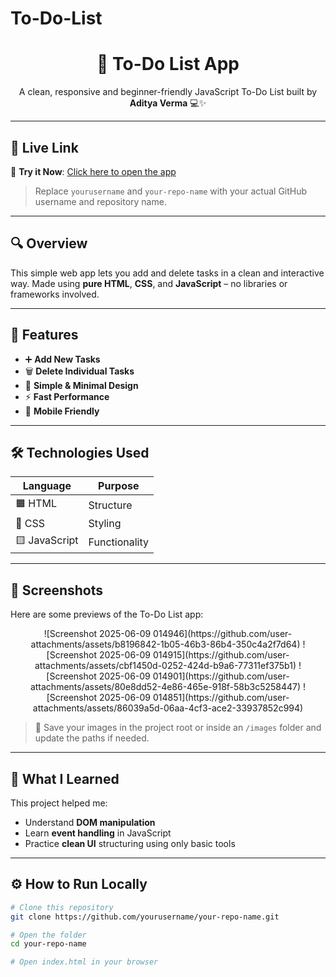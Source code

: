 # To-Do-List



<h1 align="center">📝 To-Do List App</h1>

<p align="center">
  A clean, responsive and beginner-friendly JavaScript To-Do List built by <b>Aditya Verma</b> 💻✨
</p>

---

## 🚀 Live Link

🔗 **Try it Now**: [Click here to open the app](https://iamaditya442.github.io/To-Do-List/)

> Replace `yourusername` and `your-repo-name` with your actual GitHub username and repository name.

---

## 🔍 Overview

This simple web app lets you add and delete tasks in a clean and interactive way. Made using **pure HTML**, **CSS**, and **JavaScript** – no libraries or frameworks involved.

---

## 🌟 Features

- ➕ **Add New Tasks**
- 🗑️ **Delete Individual Tasks**
- 🎯 **Simple & Minimal Design**
- ⚡ **Fast Performance**
- 📱 **Mobile Friendly**

---

## 🛠️ Technologies Used

| Language       | Purpose         |
|----------------|------------------|
| 🟧 HTML         | Structure         |
| 🎨 CSS          | Styling           |
| 🟨 JavaScript   | Functionality     |

---

## 📸 Screenshots

Here are some previews of the To-Do List app:

<p align="center">
![Screenshot 2025-06-09 014946](https://github.com/user-attachments/assets/b8196842-1b05-46b3-86b4-350c4a2f7d64)
![Screenshot 2025-06-09 014915](https://github.com/user-attachments/assets/cbf1450d-0252-424d-b9a6-77311ef375b1)
![Screenshot 2025-06-09 014901](https://github.com/user-attachments/assets/80e8dd52-4e86-465e-918f-58b3c5258447)
![Screenshot 2025-06-09 014851](https://github.com/user-attachments/assets/86039a5d-06aa-4cf3-ace2-33937852c994)
</p>

> 📁 Save your images in the project root or inside an `/images` folder and update the paths if needed.

---

## 🧠 What I Learned

This project helped me:
- Understand **DOM manipulation**
- Learn **event handling** in JavaScript
- Practice **clean UI** structuring using only basic tools

---

## ⚙️ How to Run Locally

```bash
# Clone this repository
git clone https://github.com/yourusername/your-repo-name.git

# Open the folder
cd your-repo-name

# Open index.html in your browser
